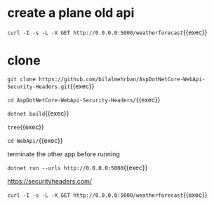 # create a plane old api

`curl -I -s -L -X GET http://0.0.0.0:5000/weatherforecast`{{exec}}


# clone


`git clone https://github.com/bilalmehrban/AspDotNetCore-WebApi-Security-Headers.git`{{exec}}


`cd AspDotNetCore-WebApi-Security-Headers/`{{exec}}


`dotnet build`{{exec}}

`tree`{{exec}}



`cd WebApi/`{{exec}}

terminate the other app before running


`dotnet run --urls http://0.0.0.0:5000`{{exec}}


https://securityheaders.com/

`curl -I -s -L -X GET http://0.0.0.0:5000/weatherforecast`{{exec}}
